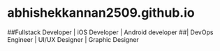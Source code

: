 # abhishekkannan2509.github.io
##Fullstack Developer | iOS Developer | Android developer
##| DevOps Engineer | UI/UX Designer | Graphic Designer

